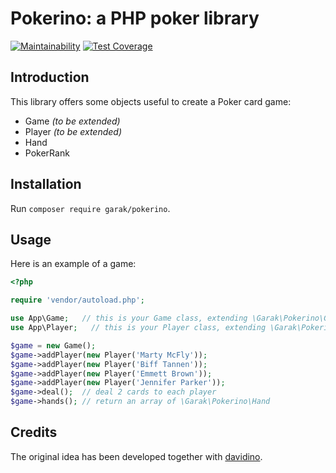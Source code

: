 # Pokerino: a PHP poker library

[![Maintainability](https://api.codeclimate.com/v1/badges/42795bd10fe0986138b5/maintainability)](https://codeclimate.com/github/garak/pokerino/maintainability)
[![Test Coverage](https://api.codeclimate.com/v1/badges/42795bd10fe0986138b5/test_coverage)](https://codeclimate.com/github/garak/pokerino/test_coverage)

## Introduction

This library offers some objects useful to create a Poker card game:

* Game _(to be extended)_
* Player _(to be extended)_
* Hand
* PokerRank

## Installation

Run `composer require garak/pokerino`.

## Usage

Here is an example of a game:

```php
<?php

require 'vendor/autoload.php';

use App\Game;   // this is your Game class, extending \Garak\Pokerino\Game
use App\Player;   // this is your Player class, extending \Garak\Pokerino\Player

$game = new Game();
$game->addPlayer(new Player('Marty McFly'));
$game->addPlayer(new Player('Biff Tannen'));
$game->addPlayer(new Player('Emmett Brown'));
$game->addPlayer(new Player('Jennifer Parker'));
$game->deal();  // deal 2 cards to each player
$game->hands(); // return an array of \Garak\Pokerino\Hand
```

## Credits

The original idea has been developed together with [davidino](https://github.com/davidino).
